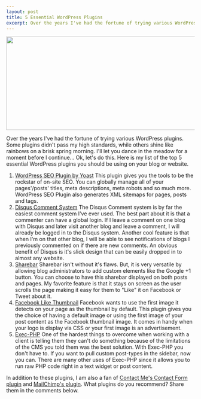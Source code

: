 ```yaml
---
layout: post
title: 5 Essential WordPress Plugins
excerpt: Over the years I've had the fortune of trying various WordPress plugins. Some plugins didn't pass my high standards, while others shine like rainbows on a brisk spring...
---
```

<a href="http://www.simplicatedweb.com/cms/wp-content/uploads/2012/02/wordpress-plugins.jpg"><img class="aligncenter size-full wp-image-422" title="wordpress-plugins" src="http://www.simplicatedweb.com/images/wp/2012/02/wordpress-plugins.jpg" alt="" width="600" height="250" /></a>

Over the years I've had the fortune of trying various WordPress plugins. Some plugins didn't pass my high standards, while others shine like rainbows on a brisk spring morning. I'll let you dance in the meadow for a moment before I continue... Ok, let's do this. Here is my list of the top 5 essential WordPress plugins you should be using on your blog or website.
<ol>
	<li><a href="http://yoast.com/wordpress/seo/" target="_blank">WordPress SEO Plugin by Yoast</a>
This plugin gives you the tools to be the rockstar of on-site SEO. You can globally manage all of your pages'/posts' titles, meta descriptions, meta robots and so much more. WordPress SEO Plugin also generates XML sitemaps for pages, posts and tags.</li>
	<li><a href="http://disqus.com" target="_blank">Disqus Comment System</a>
The Disqus Comment system is by far the easiest comment system I've ever used. The best part about it is that a commenter can have a global login. If I leave a comment on one blog with Disqus and later visit another blog and leave a comment, I will already be logged in to the Disqus system. Another cool feature is that when I'm on that other blog, I will be able to see notifications of blogs I previously commented on if there are new comments. An obvious benefit of Disqus is it's slick design that can be easily dropped in to almost any website.</li>
	<li><a href="http://devgrow.com/sharebar-wordpress-plugin/" target="_blank">Sharebar</a>
Sharebar isn't without it's flaws. But, it is very versatile by allowing blog administrators to add custom elements like the Google +1 button. You can choose to have this sharebar displayed on both posts and pages. My favorite feature is that it stays on screen as the user scrolls the page making it easy for them to "Like" it on Facebook or Tweet about it.</li>
	<li><a href="http://blog.ashfame.com/2011/02/wordpress-plugin-fix-facebook-like-thumbnail/" target="_blank">Facebook Like Thumbnail</a>
Facebook wants to use the first image it detects on your page as the thumbnail by default. This plugin gives you the choice of having a default image or using the first image of your post content as the Facebook thumbnail image. It comes in handy when your logo is display via CSS or your first image is an advertisement.</li>
	<li><a href="http://bluesome.net/post/2005/08/18/50/" target="_blank">Exec-PHP</a>
One of the hardest things to overcome when working with a client is telling them they can't do something because of the limitations of the CMS you told them was the best solution. With Exec-PHP you don't have to. If you want to pull custom post-types in the sidebar, now you can. There are many other uses of Exec-PHP since it allows you to run raw PHP code right in a text widget or post content.</li>
</ol>
In addition to these plugins, I am also a fan of <a href="http://www.contactme.com/" target="_blank">Contact Me's Contact Form plugin</a> and <a href="http://wordpress.org/extend/plugins/mailchimp/" target="_blank">MailChimp's plugin</a>. What plugins do you recommend? Share them in the comments below.
